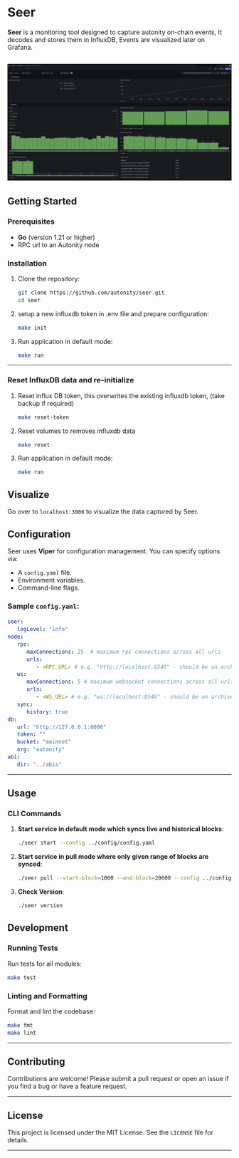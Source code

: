 # Seer

**Seer** is a monitoring tool designed to capture autonity on-chain events, 
It decodes and stores them in InfluxDB, Events are visualized later on Grafana.

![dashboard_preview](images/dashboard_preview.png)
---

## Getting Started

### Prerequisites

- **Go** (version 1.21 or higher)
- RPC url to an Autonity node

### Installation

1. Clone the repository:
   ```bash
   git clone https://github.com/autonity/seer.git
   cd seer
   ```

2. setup a new influxdb token in .env file and prepare configuration:
   ```bash
   make init
   ```

3. Run application in default mode:
   ```bash
   make run
   ```
---

### Reset InfluxDB data and re-initialize
1. Reset influx DB token, this overwrites the existing influxdb token, (take backup if required)
   ```bash
   make reset-token
   ```
2. Reset volumes to removes influxdb data
   ```bash
   make reset
   ```
3. Run application in default mode:
   ```bash
   make run
   ```

## Visualize
Go over to ```localhost:3000``` to visualize the data captured by Seer.


## Configuration

Seer uses **Viper** for configuration management. You can specify options via:
- A `config.yaml` file.
- Environment variables.
- Command-line flags.

### Sample `config.yaml`:
```yaml
seer:
   logLevel: "info"
node:
   rpc:
      maxConnections: 25  # maximum rpc connections across all urls
      urls:
         - <RPC_URL> # e.g. "http://localhost.8545" - should be an archive node for historical sync
   ws:
      maxConnections: 5 # maximum websocket connections across all urls
      urls:
         - <WS_URL> # e.g. "ws://localhost:8546" - should be an archive node for historical sync
   sync:
      history: true 
db:
   url: "http://127.0.0.1:8086"
   token: ""
   bucket: "mainnet"
   org: "autonity"
abi:
   dir: "../abis"
```
---

## Usage

### CLI Commands

1. **Start service in default mode which syncs live and historical blocks**:
   ```bash
   ./seer start --config ../config/config.yaml
   ```

2. **Start service in pull mode where only given range of blocks are synced**:
   ```bash
   ./seer pull --start-block=1000 --end-block=20000 --config ../config/config.yaml
   ```

3. **Check Version**:
   ```bash
   ./seer version
   ```

## Development

### Running Tests

Run tests for all modules:
```bash
make test
```

### Linting and Formatting

Format and lint the codebase:
```bash
make fmt
make lint
```

---

## Contributing

Contributions are welcome! Please submit a pull request or open an issue if you find a bug or have a feature request.

---

## License

This project is licensed under the MIT License. See the `LICENSE` file for details.

---
